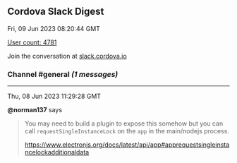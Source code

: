 ## Cordova Slack Digest
Fri, 09 Jun 2023 08:20:44 GMT

[User count: 4781](https://cordova.slack.com/)


Join the conversation at [slack.cordova.io](http://slack.cordova.io/)

### __Channel #general__ _(1 messages)_
---

Thu, 08 Jun 2023 11:29:28 GMT

__@norman137__ says 
> You may need to build a plugin to expose this somehow but you can call `requestSingleInstanceLock` on the `app` in the main/nodejs process.
> 
> <https://www.electronjs.org/docs/latest/api/app#apprequestsingleinstancelockadditionaldata>
> 
